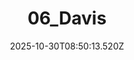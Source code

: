 ---
title: "06_Davis"
description: ""
image: "/uploads/photos/0022-06_Davis.webp"
display: "/uploads/photos/0022-06_Davis-display.webp"
thumbnail: "/uploads/photos/0022-06_Davis-thumb.webp"
width: 6000
height: 4000
featured: false
date: 2025-10-30T08:50:13.520Z
order: 0
---